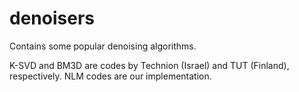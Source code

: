 # denoisers
Contains some popular denoising algorithms.

K-SVD and BM3D are codes by Technion (Israel) and TUT (Finland), respectively.
NLM codes are our implementation.
